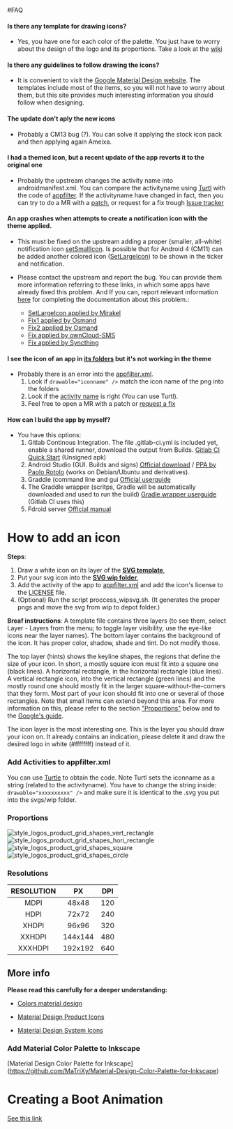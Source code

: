 #FAQ
#### Is there any template for drawing icons?
- Yes, you have one for each color of the palette. You just have to worry about the design of the logo and its proportions. Take a look at the [wiki](https://gitlab.com/xphnx/twelf_cm12_theme/wikis/home)


#### Is there any guidelines to follow drawing the icons?
- It is convenient to visit the [Google Material Design website](http://www.google.com/design/spec/style/icons.html). The templates include most of the items, so you will not have to worry about them, but this site provides  much interesting information you should follow when designing.


#### The update don't aply the new icons
- Probably a CM13 bug (?). You can solve it applying the stock icon pack and then applying again Ameixa.


#### I had a themed icon, but a recent update of the app reverts it to the original one
- Probably the upstream changes the activity name into androidmanifest.xml. You can compare the activityname using [Turtl](https://f-droid.org/repository/browse/?fdid=org.xphnx.iconsubmit) with the code of [appfilter](). If the activityname have changed in fact, then you can try to do a MR with a [patch](https://gitlab.com/xphnx/twelf_cm12_theme/wikis/home#add-activities-to-appfilterxml), or request for a fix trough [Issue tracker](https://gitlab.com/xphnx/twelf_cm12_theme/issues)


#### An app crashes when attempts to create a notification icon with the theme applied.
- This must be fixed on the upstream adding a proper (smaller, all-white) notification icon [setSmallIcon](https://developer.android.com/reference/android/support/v4/app/NotificationCompat.Builder.html#setSmallIcon%28int%29). Is possible that for Android 4 (CM11) can be added another colored icon ([SetLargeIcon](https://developer.android.com/reference/android/support/v4/app/NotificationCompat.Builder.html#setLargeIcon%28android.graphics.Bitmap%29)) to be shown in the ticker and notification.


- Please contact the upstream and report the bug. You can provide them  more information referring to these links, in which some apps have already fixed this problem. And If you can, report relevant information [here](https://gitlab.com/xphnx/twelf_cm12_theme/issues/66) for completing the documentation about this problem.:
     - [SetLargeIcon applied by Mirakel](https://github.com/MirakelX/mirakel-android/blob/master/model/src/de/azapps/mirakel/services/NotificationService.java#L131)
     - [Fix1 applied by Osmand](https://github.com/osmandapp/Osmand/commit/467da92d3e6f139bd113e4500f1b801567e8c89e)
     - [Fix2 applied by Osmand](https://github.com/osmandapp/Osmand/commit/096f0c2bc1c29e8a0ec95e7d763aec6460cbec2d)
     - [Fix applied by ownCloud-SMS](https://github.com/nerzhul/ownCloud-SMS-App/commit/1483b9d51607f1837ac27460cbf506b0b98c6562)
     - [Fix applied by Syncthing](https://github.com/syncthing/syncthing-android/pull/332/files)


#### I see the icon of an app in [its folders](https://gitlab.com/xphnx/twelf_cm12_theme/tree/master/theme/src/main/assets/icons/res) but it's not working in the theme
- Probably there is an error into the [appfilter.xml](https://gitlab.com/xphnx/twelf_cm12_theme/blob/master/theme/src/main/assets/icons/res/xml/appfilter.xml).
     1. Look if ```drawable="iconname" />``` match the icon name of the png into the folders
     2. Look if the [activity name](https://gitlab.com/xphnx/twelf_cm12_theme/wikis/home#add-activities-to-appfilterxml) is right (You can use Turtl). 
     3. Feel free to open a MR with a patch or [request a fix](https://gitlab.com/xphnx/twelf_cm12_theme/issues)


#### How can I build the app by myself?
-  You have this options:
     1. Gitlab Continous Integration.  The file .gitlab-ci.yml is included yet, enable a shared runner, download the output from Builds. [Gitlab CI Quick Start](http://docs.gitlab.com/ce/ci/quick_start/README.html) (Unsigned apk)
     2. Android Studio (GUI. Builds and signs) [Official download](https://developer.android.com/sdk/index.html) / [PPA by Paolo Rotolo](https://paolorotolo.github.io/android-studio/) (works on Debian/Ubuntu and derivatives). 
     3. Graddle (command line and gui [Official userguide](https://docs.gradle.org/current/userguide/userguide.html)
     4. The Graddle wrapper (scritps, Gradle will be automatically downloaded and used to run the build) [Gradle wrapper userguide](https://docs.gradle.org/current/userguide/gradle_wrapper.html) (Gitlab CI uses this)
     4. Fdroid server [Official manual](https://f-droid.org/manual/fdroid.html)


# How to add an icon
**Steps**: 
1. Draw a white icon on its layer of the [**SVG template**](https://gitlab.com/xphnx/twelf_cm12_theme/tree/master/svgs/svg_templates_twelf), 
2. Put your svg icon into the [**SVG wip folder**](https://gitlab.com/xphnx/twelf_cm12_theme/tree/master/svgs/wip), 
3. Add the activity of the app to [appfilter.xml](https://gitlab.com/xphnx/twelf_cm12_theme/blob/master/theme/src/main/assets/icons/res/xml/appfilter.xml) and add the icon's license to the [LICENSE](https://gitlab.com/xphnx/twelf_cm12_theme/blob/master/LICENSE.md) file.
4. (Optional) Run the script proccess_wipsvg.sh. (It generates the proper pngs and move the svg from wip to depot folder.)

**Breaf instructions**: A template file contains three layers (to see them, select Layer - Layers from the menu; to toggle layer visibility, use the eye-like icons near the layer names). The bottom layer contains the background of the icon. It has proper color, shadow, shade and tint. Do not modify those.

The top layer (hints) shows the keyline shapes, the regions that define the size of your icon. In short, a mostly square icon must fit into a square one (black lines). A horizontal rectangle, in the horizontal rectangle (blue lines). A vertical rectangle icon, into the vertical rectangle (green lines) and the mostly round one should mostly fit in the larger square-without-the-corners that they form. Most part of your icon should fit into one or several of those rectangles. Note that small items can extend beyond this area. For more information on this, please refer to the section ["Proportions"](https://gitlab.com/xphnx/twelf_cm12_theme/wikis/home#proportions) below and to the [Google's guide](http://www.google.com/design/spec/style/icons.html#icons-system-icons).

The icon layer is the most interesting one. This is the layer you should draw your icon on. It already contains an indication, please delete it and draw the desired logo in white (#ffffffff) instead of it.

### Add Activities to appfilter.xml


You can use [Turtle](https://f-droid.org/repository/browse/?fdid=org.xphnx.iconsubmit) to obtain the code. Note Turtl sets the iconname as a string (related to the activityname). You have to change the string inside: ``` drawable="xxxxxxxxxx" />``` and make sure it is identical to the .svg you put into the svgs/wip folder.

### Proportions

![style_logos_product_grid_shapes_vert_rectangle](https://gitlab.com/xphnx/twelf_cm12_theme/uploads/04e86f2f60dd3b29b9c013af40465b8a/style_logos_product_grid_shapes_vert_rectangle.png)![style_logos_product_grid_shapes_hori_rectangle](https://gitlab.com/xphnx/twelf_cm12_theme/uploads/0755668fec705d1446ee30e82b02db36/style_logos_product_grid_shapes_hori_rectangle.png)![style_logos_product_grid_shapes_square](https://gitlab.com/xphnx/twelf_cm12_theme/uploads/8f763839988c14c083d336841ab13d34/style_logos_product_grid_shapes_square.png)![style_logos_product_grid_shapes_circle](https://gitlab.com/xphnx/twelf_cm12_theme/uploads/f4acad231a240b1122684f127c87584f/style_logos_product_grid_shapes_circle.png)

### Resolutions

|RESOLUTION| PX      | DPI |
| :-----: |:-------:| :---:|
| MDPI    | 48x48   | 120 |
| HDPI    | 72x72   | 240 |
| XHDPI   | 96x96   | 320 |
| XXHDPI  | 144x144 | 480 |
| XXXHDPI | 192x192 | 640 |

## More info 
**Please read this carefully for a deeper understanding:**

* [Colors material design](http://www.google.com/design/spec/style/color.html) 

* [Material Design Product Icons](http://www.google.com/design/spec/style/icons.html#icons-product-icons)

* [Material Design System Icons](http://www.google.com/design/spec/style/icons.html#icons-system-icons)

### Add Material Color Palette to Inkscape

[Material Design Color Palette for Inkscape] (https://github.com/MaTriXy/Material-Design-Color-Palette-for-Inkscape)

# Creating a Boot Animation
[See this link](https://github.com/cyngn/android_packages_themes_Template#special-creating-a-boot-animation)